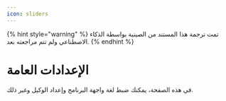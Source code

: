 ```yaml
---
icon: sliders
---
```


{% hint style="warning" %}
تمت ترجمة هذا المستند من الصينية بواسطة الذكاء الاصطناعي ولم تتم مراجعته بعد.
{% endhint %}

# الإعدادات العامة

في هذه الصفحة، يمكنك ضبط لغة واجهة البرنامج وإعداد الوكيل وغير ذلك.